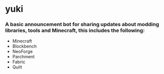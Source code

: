 # yuki

### A basic announcement bot for sharing updates about modding libraries, tools and Minecraft, this includes the following:
- Minecraft
- Blockbench
- NeoForge
- Parchment
- Fabric
- Quilt